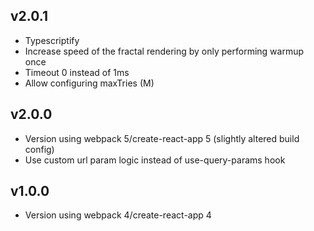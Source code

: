 ## v2.0.1

- Typescriptify
- Increase speed of the fractal rendering by only performing warmup once
- Timeout 0 instead of 1ms
- Allow configuring maxTries (M)

## v2.0.0

- Version using webpack 5/create-react-app 5 (slightly altered build config)
- Use custom url param logic instead of use-query-params hook

## v1.0.0

- Version using webpack 4/create-react-app 4
